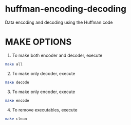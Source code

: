# huffman-encoding-decoding
Data encoding and decoding using the Huffman code


# MAKE OPTIONS
1. To make both encoder and decoder, execute
```bash
make all
```
2. To make only decoder, execute
```bash
make decode
```
3. To make only encoder, execute
```bash
make encode
```
4. To remove executables, execute
```bash
make clean
```
